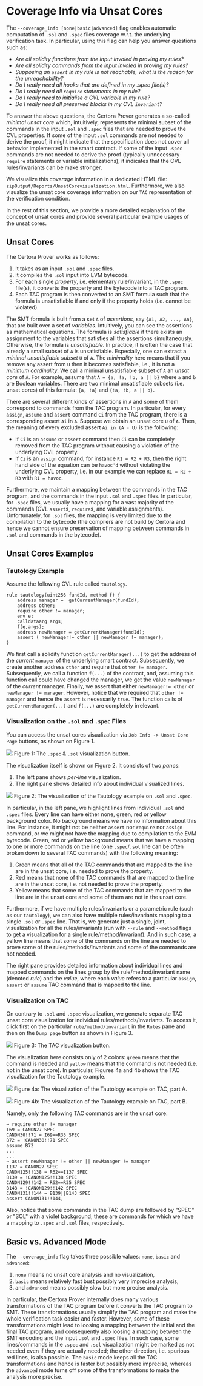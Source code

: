 # Coverage Info via Unsat Cores

The `--coverage_info [none|basic|advanced]` flag enables automatic computation of `.sol` and `.spec` files coverage w.r.t. the underlying verification task. In particular, using this flag can help you answer questions such as:

* *Are all solidity functions from the input involed in proving my rules?*
* *Are all solidity commands from the input involed in proving my rules?*
* *Supposing an `assert` in my rule is not reachable, what is the reason for the unreachability?*
* *Do I really need all hooks that are defined in my .spec file(s)?*
* *Do I really need all `require` statements in my rule?*
* *Do I really need to initialise a CVL variable in my rule?*
* *Do I really need all preserved blocks in my CVL `invariant`?*

To answer the above questions, the Certora Prover generates a so-called *minimal unsat core* which, intuitively, represents the minimal subset of the commands in the input `.sol` and `.spec` files that are needed to prove the CVL properties. If some of the input `.sol` commands are not needed to derive the proof, it might indicate that the specification does not cover all behavior implemented in the smart contract. If some of the input `.spec` commands are not needed to derive the proof (typically unnecessary `require` statements or variable initializations), it indicates that the CVL rules/invariants can be make stronger. 

We visualize this *coverage* information in a dedicated HTML file: `zipOutput/Reports/UnsatCorevisualization.html`. Furthermore, we also visualize the unsat core coverage information on our `TAC` representation of the verification condition. 

In the rest of this section, we provide a more detailed explanation of the concept of unsat cores and provide several particular example usages of the unsat cores. 

 
## Unsat Cores

The Certora Prover works as follows:
1. It takes as an input `.sol` and `.spec` files.
2. It compiles the `.sol` input into EVM bytecode.
3. For each single *property*, i.e. elementary rule/invariant, in the `.spec` file(s), it converts the property and the bytecode into a TAC program.
4. Each TAC program is then converted to an SMT formula such that the formula is unsatisfiable if and only if the property holds (i.e. cannot be violated). 

The SMT formula  is built from a set `A` of *assertions*, say `{A1, A2, ..., An}`, that are built over a set of *variables*. Intuitively, you can see the assertions as mathematical equations. The formula is *satisfiable* if there exists an assignment to the variables that satisfies all the assertions simultaneously. Otherwise, the formula is *unsatisfiable*. In practice, it is often the case that already a small subset of `A` is unsatisfiable. Especially, one can extract a *minimal unsatisfiable subset* `U` of `A`. The *minimality* here means that if you remove any assert from `U` then it becomes satisfiable, i.e., it is not a *minimum cardinality*. We call a minimal unsatisfiable subset of `A` an *unsat core* of `A`. 
For example, assume that `A = {a, !a, !b, a || b}` where `a` and `b` are Boolean variables. 
There are two minimal unsatisfiable subsets (i.e. unsat cores) of this formula:
`{a, !a}` and `{!a, !b, a || b}`.


There are several different kinds of assertions in `A` and some of them correspond to commands from the TAC program. In particular, for every `assign`, `assume` and `assert` command `Ci` from the TAC program, there is a corresponding assert `Ai` in `A`. Suppose we obtain an unsat core `U` of `A`. Then, the meaning of every excluded assert `Ai in (A - U)` is the following:


- If `Ci` is an `assume` or `assert` command then `Ci` can be completely removed from the TAC program without causing a violation of the underlying CVL property.
- If `Ci` is an `assign` command, for instance `R1 = R2 + R3`, then the right hand side of the equation can be `havoc'd` without violating the underlying CVL property, i.e. in our example we can replace `R1 = R2 + R3` with `R1 = havoc`.


Furthermore, we maintain a mapping between the commands in the TAC program, and the commands in the input `.sol` and `.spec` files. In particular, for `.spec` files, we usually have a mapping for a vast majority of the commands (CVL `assert`s, `require`s, and variable assignments). Unfortunately, for `.sol` files, the mapping is very limited due to the compilation to the bytecode (the compilers are not build by Certora and hence we cannot ensure preservation of mapping between commands in `.sol` and commands in the bytecode). 



## Unsat Cores Examples

### Tautology Example
Assume the following CVL rule called `tautology`. 

```cvl
rule tautology(uint256 fundId, method f) { 
	address manager =  getCurrentManager(fundId);
	address other;
	require other != manager;
	env e;
	calldataarg args;
	f(e,args);
	address newManager = getCurrentManager(fundId);
	assert ( newManager!= other || newManager != manager);
}
```

We first call a solidity function `getCurrentManager(...)` to get the address of the *current* `manager` of the underlying smart contract. Subsequently, we create another address `other` and require that `other != manager`. Subsequently, we call a function `f(...)` of the contract, and, assuming this function call could have changed the manager, we get the value `newManager` of the *current* manager. Finally, we assert that either `newManager!= other` or `newManager != manager`. However, notice that we required that `other != manager` and hence the `assert` is necessarily `true`. The function calls of `getCurrentManager(...)` and `f(...)` are completely irrelevant. 



###  Visualization on the `.sol` and `.spec` Files

You can access the unsat cores visualization via `Job Info -> Unsat Core Page` buttons, as shown on Figure 1. 

![](coverage-info-button.png)
Figure 1: The `.spec` & `.sol` visualization button.

The visualization itself is shown on Figure 2. It consists of two *panes*: 
1. The left pane shows *per-line* visualization.
2. The right pane shows detailed info about individual visualized lines. 

![](tautology-sol-and-spec.png)
Figure 2: The visualization of the Tautology example on `.sol` and `.spec`. 


In particular, in the left pane, we highlight lines from individual `.sol` and `.spec` files. 
Every line can have either none, green, red or yellow background color. No background means we have no information about this line. For instance, it might not be neither `assert` nor `require` nor `assign` command, or we might not have the mapping due to compilation to the EVM bytecode. Green, red or yellow background means that we have a mapping to one or more commands on the line (one `.spec`/`.sol` line can be often broken down to several TAC commands) with the following meaning:

1. Green means that all of the TAC commands that are mapped to the line are in the unsat core, i.e. needed to prove the property. 
2. Red means that none of the TAC commands that are mapped to the line are in the unsat core, i.e. not needed to prove the property.
3. Yellow means that some of the TAC commands that are mapped to the line are in the unsat core and some of them are not in the unsat core. 

Furthermore, if we have multiple rules/invariants or a parametric rule (such as our `tautology`), we can also have multiple rules/invariants mapping to a single `.sol` or `.spec` line. That is, we generate just a single, joint, visualization for all the rules/invariants (run with `--rule` and `--method` flags to get a visualization for a single rule/method/invariant). And in such case, a yellow line means that some of the commands on the line are needed to prove some of the rules/methods/invariants and some of the commands are not needed. 

The right pane provides detailed information about individual lines and mapped commands on the lines group by the rule/method/invariant name (denoted *rule*) and the *value*, where each *value* refers to a particular `assign`, `assert` or `assume` TAC command that is mapped to the line. 


### Visualization on TAC 
On contrary to `.sol` and `.spec` visualization, we generate separate TAC unsat core visualization for individual rules/methods/invariants. To access it, click first on the particular `rule/method/invariant` in the `Rules` pane and then on the `Dump page` button as shown in Figure 3. 

![](tac-visualisation-button.png)
Figure 3: The TAC visualization button.

The visualization here consists only of 2 colors: `green` means that the command is needed and `yellow` means that the command is not needed (i.e. not in the unsat core). In particular, Figures 4a and 4b shows the TAC visualization for the Tautology example. 

![](tautology-tac-a.png)
Figure 4a: The visualization of the Tautology example on TAC, part A. 

![](tautology-tac-b.png)
Figure 4b: The visualization of the Tautology example on TAC, part B.

Namely, only the following TAC commands are in the unsat core:

```
→ require other != manager
I69 = CANON27 SPEC
CANON30!!71 = I69==R35 SPEC
B72 = !CANON30!!71 SPEC
assume B72
...
...
→ assert newManager != other || newManager != manager
I137 = CANON27 SPEC
CANON125!!138 = R62==I137 SPEC
B139 = !CANON125!!138 SPEC
CANON129!!142 = R62==R35 SPEC
B143 = !CANON129!!142 SPEC
CANON131!!144 = B139||B143 SPEC
assert CANON131!!144,
```

Also, notice that some commands in the TAC dump are followed by "SPEC" or "SOL" with a violet background; these are commands for which we have a mapping to `.spec` and `.sol` files, respectively. 

## Basic vs. Advanced Mode

The `--coverage_info` flag takes three possible values: `none`, `basic` and `advanced`:
1. `none` means no unsat core analysis and no visualization, 
2. `basic` means relatively fast bust possibly very imprecise analysis, 
3. and `advanced` means possibly slow but more precise analysis. 

In particular, the Certora Prover internally does many various transformations of the TAC program before it converts the TAC program to SMT. These transformations usually simplify the TAC program and make the whole verification task easier and faster. However, some of these transformations might lead to loosing a mapping between the initial and the final TAC program, and consequently also loosing a mapping between the SMT encoding and the input `.sol` and `.spec` files. In such case, some lines/commands in the `.spec` and `.sol` visualization might be marked as not needed even if they are actually needed; the other direction, i.e. spurious red lines, is also possible. The `basic` mode keeps all the TAC transformations and hence is faster but possibly more imprecise, whereas the `advanced` mode turns off some of the transformations to make the analysis more precise. 

